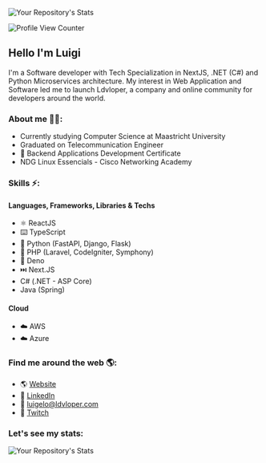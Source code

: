 ![Your Repository's Stats](https://github-readme-stats.vercel.app/api?username=Luigi-DV&show_icons=true)

![Profile View Counter](https://komarev.com/ghpvc/?username=Luigi-DV)
## Hello I'm Luigi
I'm a Software developer with Tech Specialization in NextJS, .NET (C#) and Python Microservices architecture.
My interest in Web Application and Software led me to launch Ldvloper, a company and online community for developers around the world.

### About me 👦🏽:
- Currently studying Computer Science at Maastricht University
- Graduated on Telecommunication Engineer
- 📃 Backend Applications Development Certificate 
- NDG Linux Essencials - Cisco Networking Academy

### Skills ⚡️:
 #### Languages, Frameworks, Libraries & Techs
  - ⚛️ ReactJS
  - ⌨️ TypeScript
  - 🐍 Python (FastAPI, Django, Flask)
  - 🐘 PHP (Laravel, CodeIgniter, Symphony)
  - 🦖 Deno
  - ⏭️ Next.JS
  - C# (.NET - ASP Core) 
  - Java (Spring)
  #### Cloud
  - ☁️ AWS
  - ☁️ Azure

### Find me around the web 🌎:
- 🌎 [Website](https://luigelo.ldvloper.com/)
- 💼 [LinkedIn](https://linkedin.com/in/luigelo-davila/)
- 💬 [luigelo@ldvloper.com](mailto:luigelo@ldvloper.com)
- 🏓 [Twitch](https://twitch.com/s0ulk0d3r/)

### Let's see my stats:
![Your Repository's Stats](https://github-readme-stats.vercel.app/api/top-langs/?username=Luigi-DV&theme=blue-green)
